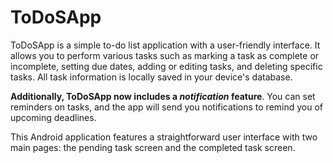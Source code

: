 # ToDoSApp

ToDoSApp is a simple to-do list application with a user-friendly interface. It allows you to perform various tasks such as marking a task as complete or incomplete, setting due dates, adding or editing tasks, and deleting specific tasks. All task information is locally saved in your device's database.

<b>Additionally, ToDoSApp now includes a <em>notification</em> feature</b>. You can set reminders on tasks, and the app will send you notifications to remind you of upcoming deadlines.

This Android application features a straightforward user interface with two main pages: the pending task screen and the completed task screen.
